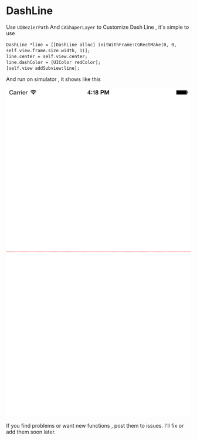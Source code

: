 # DashLine

Use `UIBezierPath` And `CAShaperLayer` to Customize Dash Line , it's simple to use 

	DashLine *line = [[DashLine alloc] initWithFrame:CGRectMake(0, 0, self.view.frame.size.width, 1)];
    line.center = self.view.center;
    line.dashColor = [UIColor redColor];
    [self.view addSubview:line];

And run on simulator , it shows like this

![Alt image](https://github.com/jabarier/DashLine/blob/master/screen.png)

If you find problems or want new functions , post them to issues. I'll fix or add them soon later.

